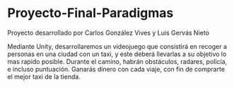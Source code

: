 # Proyecto-Final-Paradigmas
Proyecto desarrollado por Carlos González Vives y Luis Gervás Nieto

Mediante Unity, desarrollaremos un videojuego que consistirá en recoger a personas en una ciudad con un taxi, y este deberá llevarlas a su objetivo lo mas rapido posible. Durante el camino, habrán obstáculos, radares, policía, e incluso puntuación. Ganarás dinero con cada viaje, con fin de comprarte el mejor taxi de la tienda.
